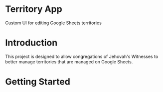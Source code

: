 # Territory App
Custom UI for editing Google Sheets territories

# Introduction
This project is designed to allow congregations of Jehovah's Witnesses to better manage territories that are managed on Google Sheets.

# Getting Started
<TO-DO>